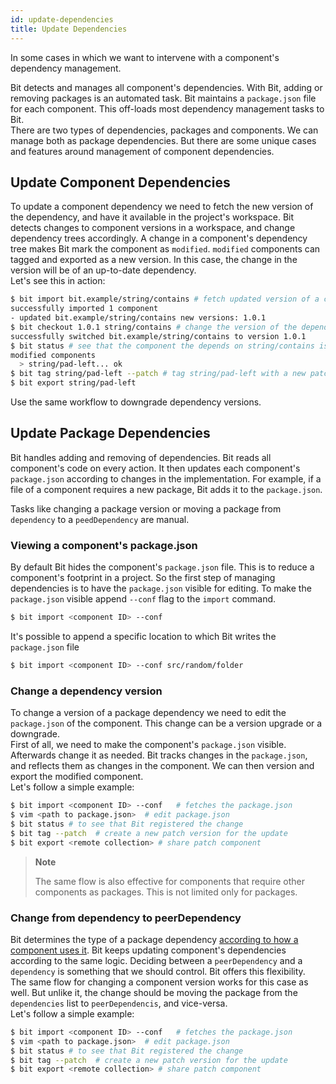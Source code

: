 ```yaml
---
id: update-dependencies
title: Update Dependencies
---
```


In some cases in which we want to intervene with a component's dependency management.

Bit detects and manages all component's dependencies. With Bit, adding or removing packages is an automated task. Bit maintains a `package.json` file for each component. This off-loads most dependency management tasks to Bit.  
There are two types of dependencies, packages and components. We can manage both as package dependencies. But there are some unique cases and features around management of component dependencies.

## Update Component Dependencies

To update a component dependency we need to fetch the new version of the dependency, and have it available in the project's workspace. Bit detects changes to component versions in a workspace, and change dependency trees accordingly. A change in a component's dependency tree makes Bit mark the component as `modified`. `modified` components can tagged and exported as a new version. In this case, the change in the version will be of an up-to-date dependency.  
Let's see this in action:

```bash
$ bit import bit.example/string/contains # fetch updated version of a component dependency
successfully imported 1 component
- updated bit.example/string/contains new versions: 1.0.1
$ bit checkout 1.0.1 string/contains # change the version of the dependency in the worksapce
successfully switched bit.example/string/contains to version 1.0.1
$ bit status # see that the component the depends on string/contains is modified
modified components
  > string/pad-left... ok
$ bit tag string/pad-left --patch # tag string/pad-left with a new patch version, to log the updated change
$ bit export string/pad-left
```

Use the same workflow to downgrade dependency versions.

## Update Package Dependencies

Bit handles adding and removing of dependencies. Bit reads all component's code on every action. It then updates each component's `package.json` according to changes in the implementation. For example, if a file of a component requires a new package, Bit adds it to the `package.json`.

Tasks like changing a package version or moving a package from `dependency` to a `peedDependency` are manual.

### Viewing a component's package.json

By default Bit hides the component's `package.json` file. This is to reduce a component's footprint in a project. So the first step of managing dependencies is to have the `package.json` visible for editing. To make the `package.json` visible append `--conf` flag to the `import` command.

```bash
$ bit import <component ID> --conf
```

It's possible to append a specific location to which Bit writes the `package.json` file

```bash
$ bit import <component ID> --conf src/random/folder
```

### Change a dependency version

To change a version of a package dependency we need to edit the `package.json` of the component. This change can be a version upgrade or a downgrade.  
First of all, we need to make the component's `package.json` visible. Afterwards change it as needed. Bit tracks changes in the `package.json`, and reflects them as changes in the component. We can then version and export the modified component.  
Let's follow a simple example:

```bash
$ bit import <component ID> --conf   # fetches the package.json
$ vim <path to package.json>  # edit package.json
$ bit status # to see that Bit registered the change
$ bit tag --patch  # create a new patch version for the update
$ bit export <remote collection> # share patch component
```

> **Note**
>
> The same flow is also effective for components that require other components as packages. This is not limited only for packages.

### Change from dependency to peerDependency

Bit determines the type of a package dependency [according to how a component uses it](/docs/tracking-dependencies.html). Bit keeps updating component's dependencies according to the same logic. Deciding between a `peerDependency` and a `dependency` is something that we should control. Bit offers this flexibility.  
The same flow for changing a component version works for this case as well. But unlike it, the change should be moving the package from the `dependencies` list to `peerDependencis`, and vice-versa.  
Let's follow a simple example:

```bash
$ bit import <component ID> --conf   # fetches the package.json
$ vim <path to package.json>  # edit package.json
$ bit status # to see that Bit registered the change
$ bit tag --patch  # create a new patch version for the update
$ bit export <remote collection> # share patch component
```